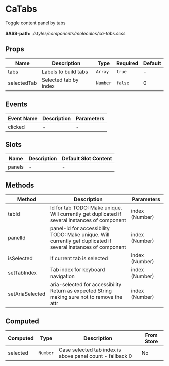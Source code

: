 # CaTabs

Toggle content panel by tabs<br><br> **SASS-path:** _./styles/components/molecules/ca-tabs.scss_

## Props

<!-- @vuese:CaTabs:props:start -->
|Name|Description|Type|Required|Default|
|---|---|---|---|---|
|tabs|Labels to build tabs|`Array`|`true`|-|
|selectedTab|Selected tab by index|`Number`|`false`|0|

<!-- @vuese:CaTabs:props:end -->


## Events

<!-- @vuese:CaTabs:events:start -->
|Event Name|Description|Parameters|
|---|---|---|
|clicked|-|-|

<!-- @vuese:CaTabs:events:end -->


## Slots

<!-- @vuese:CaTabs:slots:start -->
|Name|Description|Default Slot Content|
|---|---|---|
|panels|-|-|

<!-- @vuese:CaTabs:slots:end -->


## Methods

<!-- @vuese:CaTabs:methods:start -->
|Method|Description|Parameters|
|---|---|---|
|tabId|Id for tab TODO: Make unique. Will currently get duplicated if several instances of component|index (Number)|
|panelId|panel-id for accessibility TODO: Make unique. Will currently get duplicated if several instances of component|index (Number)|
|isSelected|If current tab is selected|index (Number)|
|setTabIndex|Tab index for keyboard navigation|index (Number)|
|setAriaSelected|aria-selected for accessibility Return as expected String making sure not to remove the attr|index (Number)|

<!-- @vuese:CaTabs:methods:end -->


## Computed

<!-- @vuese:CaTabs:computed:start -->
|Computed|Type|Description|From Store|
|---|---|---|---|
|selected|`Number`|Case selected tab index is above panel count - fallback 0|No|

<!-- @vuese:CaTabs:computed:end -->


